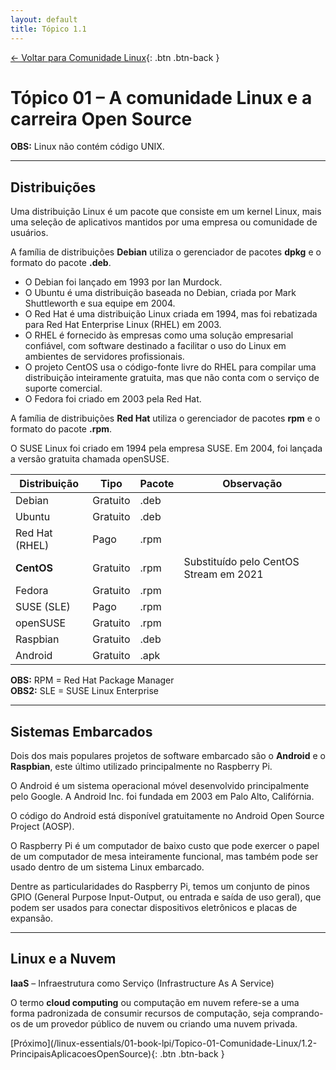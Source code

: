 ```yaml
---
layout: default 
title: Tópico 1.1
---
```


[← Voltar para Comunidade Linux](/linux-essentials/01-book-lpi/Topico-01-Comunidade-Linux/){: .btn .btn-back }
# Tópico 01 – A comunidade Linux e a carreira Open Source

**OBS:** Linux não contém código UNIX.

---

## Distribuições

Uma distribuição Linux é um pacote que consiste em um kernel Linux, mais uma seleção de aplicativos mantidos por uma empresa ou comunidade de usuários.

A família de distribuições **Debian** utiliza o gerenciador de pacotes **dpkg** e o formato do pacote **.deb**.

- O Debian foi lançado em 1993 por Ian Murdock.
- O Ubuntu é uma distribuição baseada no Debian, criada por Mark Shuttleworth e sua equipe em 2004.
- O Red Hat é uma distribuição Linux criada em 1994, mas foi rebatizada para Red Hat Enterprise Linux (RHEL) em 2003.
- O RHEL é fornecido às empresas como uma solução empresarial confiável, com software destinado a facilitar o uso do Linux em ambientes de servidores profissionais.
- O projeto CentOS usa o código-fonte livre do RHEL para compilar uma distribuição inteiramente gratuita, mas que não conta com o serviço de suporte comercial.
- O Fedora foi criado em 2003 pela Red Hat.

A família de distribuições **Red Hat** utiliza o gerenciador de pacotes **rpm** e o formato do pacote **.rpm**.

O SUSE Linux foi criado em 1994 pela empresa SUSE. Em 2004, foi lançada a versão gratuita chamada openSUSE.

| Distribuição     | Tipo     | Pacote | Observação                              |
|------------------|----------|--------|----------------------------------------|
| Debian           | Gratuito | .deb   |                                        |
| Ubuntu           | Gratuito | .deb   |                                        |
| Red Hat (RHEL)   | Pago     | .rpm   |                                        |
| **CentOS**       | Gratuito | .rpm   | Substituído pelo CentOS Stream em 2021 |
| Fedora           | Gratuito | .rpm   |                                        |
| SUSE (SLE)       | Pago     | .rpm   |                                        |
| openSUSE         | Gratuito | .rpm   |                                        |
| Raspbian         | Gratuito | .deb   |                                        |
| Android          | Gratuito | .apk   |                                        |

**OBS:** RPM = Red Hat Package Manager  
**OBS2:** SLE = SUSE Linux Enterprise

---

## Sistemas Embarcados

Dois dos mais populares projetos de software embarcado são o **Android** e o **Raspbian**, este último utilizado principalmente no Raspberry Pi.

O Android é um sistema operacional móvel desenvolvido principalmente pelo Google. A Android Inc. foi fundada em 2003 em Palo Alto, Califórnia.

O código do Android está disponível gratuitamente no Android Open Source Project (AOSP).

O Raspberry Pi é um computador de baixo custo que pode exercer o papel de um computador de mesa inteiramente funcional, mas também pode ser usado dentro de um sistema Linux embarcado.

Dentre as particularidades do Raspberry Pi, temos um conjunto de pinos GPIO (General Purpose Input-Output, ou entrada e saída de uso geral), que podem ser usados para conectar dispositivos eletrônicos e placas de expansão.

---

## Linux e a Nuvem

**IaaS** – Infraestrutura como Serviço (Infrastructure As A Service)

O termo **cloud computing** ou computação em nuvem refere-se a uma forma padronizada de consumir recursos de computação, seja comprando-os de um provedor público de nuvem ou criando uma nuvem privada.

<div class="nav-buttons">
[Próximo](/linux-essentials/01-book-lpi/Topico-01-Comunidade-Linux/1.2-PrincipaisAplicacoesOpenSource){: .btn .btn-back }
</div>
